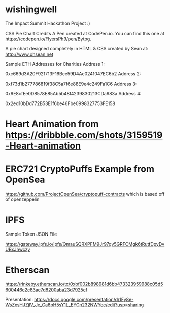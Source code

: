 # wishingwell
The Impact Summit Hackathon Project :)

CSS Pie Chart Credits
A Pen created at CodePen.io. You can find this one at https://codepen.io/FlyersPh9/pen/Bytpg.

A pie chart designed completely in HTML & CSS created by Sean at: http://www.ohsean.net

Sample ETH Addresses for Charities
Address 1:

 0xc669d3A20F921713F16Bce59D4Ac0241047EC6b2
Address 2:

0xf73d1b277786819f38C5a7f6e88E9e4c249Fa1C6
Address 3:

 0x9E8cfEe0D8578E85Ab5b48f4239830213CDa983a
Address 4:

0x2ed10bDd772B53E1f6be46Fbe0998327753FE158


# Heart Animation from https://dribbble.com/shots/3159519-Heart-animation

# ERC721 CryptoPuffs Example from OpenSea
https://github.com/ProjectOpenSea/cryptopuff-contracts
which is based off of openzeppelin


# IPFS
Sample Token JSON File

https://gateway.ipfs.io/ipfs/QmauSQRXPFM9Jr97qv5GRFCMgk6tRutfDpyDvUBxJhwczy


# Etherscan
https://rinkeby.etherscan.io/tx/0xbf002b898981d6bb473323959988c05d5600446c2c83ae7d8200aba23d7925cf

Presentation:
https://docs.google.com/presentation/d/1Fy8e-WsZxsHJZjlV_Je_Ca6pH5sY1L_EYCn232NWYec/edit?usp=sharing
